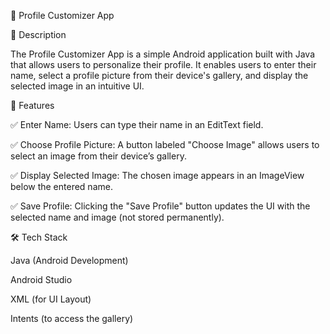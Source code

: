 📱 Profile Customizer App

📌 Description

The Profile Customizer App is a simple Android application built with Java that allows users to personalize their profile. It enables users to enter their name, select a profile picture from their device's gallery, and display the selected image in an intuitive UI.

🚀 Features

✅ Enter Name: Users can type their name in an EditText field.

✅ Choose Profile Picture: A button labeled "Choose Image" allows users to select an image from their device’s gallery.

✅ Display Selected Image: The chosen image appears in an ImageView below the entered name.

✅ Save Profile: Clicking the "Save Profile" button updates the UI with the selected name and image (not stored permanently).



🛠 Tech Stack

Java (Android Development)

Android Studio

XML (for UI Layout)

Intents (to access the gallery)
